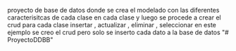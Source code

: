 proyecto de base de datos donde se crea el modelado con las diferentes caracterisitcas de cada clase en cada 
clase y luego se procede a crear el crud para cada clase insertar , actualizar , eliminar , seleccionar
en este ejemplo se creo el crud pero solo se inserto cada dato a la base de datos 
"# ProyectoDDBB" 
